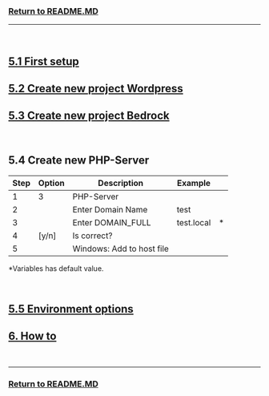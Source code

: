 ### [Return to README.MD](../../README.MD#5-start-the-application)
----------------------------------
<br>

## [5.1 First setup](./5-doc.MD#51-first-setup)

## [5.2 Create new project Wordpress](./5-doc-new-wordpress.MD#create-new-project)
## [5.3 Create new project Bedrock](./5-doc-new-wordpress.MD#create-new-project)

<br>

## 5.4 Create new PHP-Server

| Step | Option  | Description               | Example        |   |
|------|---------|---------------------------|----------------|---|
| 1    | 3       | PHP-Server                |                |   |
| 2    |         | Enter Domain Name         | test           |   |
| 3    |         | Enter DOMAIN_FULL         | test.local     | * |
| 4    | [y/n]   | Is correct?               |                |   |
| 5    |         | Windows: Add to host file |                |   |

*Variables has default value.

<br>

## [5.5 Environment options](./5-doc-environment-options.MD#55-environment-options)

## [6. How to](./6-doc.MD#6-how-to)

<br>

----------------------------------
### [Return to README.MD](../../README.MD)

